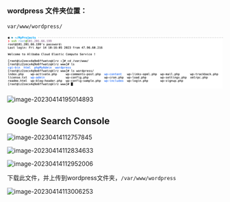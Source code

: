 

### wordpress 文件夹位置：

`var/www/wordpress/`

![image-20230414104720587](https://raw.githubusercontent.com/erbiaoger/PicGo/main/20230404/202304141047650.png)

![image-20230414195014893](https://gitee.com/erbiaoger/images/raw/master/2023_04_14/202304141950935.png)

## Google Search Console

![image-20230414112757845](https://gitee.com/erbiaoger/images/raw/master/2023_04_14/202304141127905.png)







![image-20230414112834633](https://gitee.com/erbiaoger/images/raw/master/2023_04_14/202304141128680.png)



![image-20230414112952006](https://gitee.com/erbiaoger/images/raw/master/2023_04_14/202304141129043.png)

​	下载此文件，并上传到wordpress文件夹，`/var/www/wordpress`

![image-20230414113006253](https://gitee.com/erbiaoger/images/raw/master/2023_04_14/202304141130289.png)

